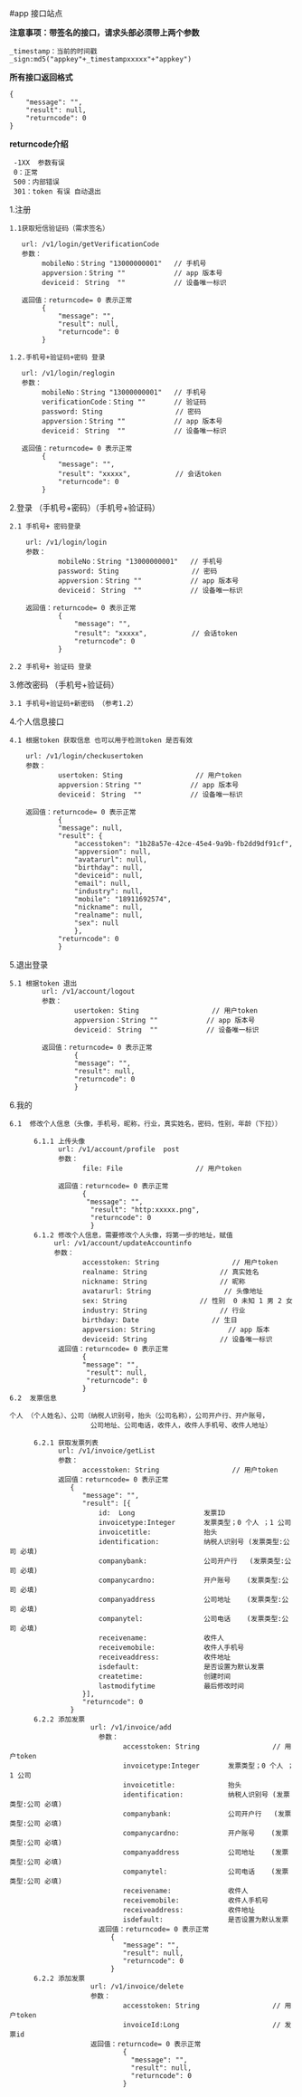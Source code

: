 #app 接口站点


**注意事项：带签名的接口，请求头部必须带上两个参数**

    _timestamp：当前的时间戳
    _sign:md5("appkey"+_timestampxxxxx"+"appkey")
   
**所有接口返回格式**
  
    {
        "message": "",
        "result": null,
        "returncode": 0
    }   
**returncode介绍**

     -1XX  参数有误
     0：正常
     500：内部错误
     301：token 有误 自动退出

1.注册

    1.1获取短信验证码（需求签名）

       url: /v1/login/getVerificationCode
       参数：
            mobileNo：String "13000000001"   // 手机号
            appversion：String ""            // app 版本号
            deviceid： String  ""            // 设备唯一标识
      
       返回值：returncode= 0 表示正常
            {
                "message": "",
                "result": null,
                "returncode": 0
            }  
            
    1.2.手机号+验证码+密码 登录
    
       url: /v1/login/reglogin
       参数：
            mobileNo：String "13000000001"   // 手机号
            verificationCode：Sting ""       // 验证码
            password: Sting                  // 密码
            appversion：String ""            // app 版本号
            deviceid： String  ""            // 设备唯一标识
      
       返回值：returncode= 0 表示正常
            {
                "message": "",
                "result": "xxxxx",           // 会话token
                "returncode": 0
            } 
             
2.登录 （手机号+密码）（手机号+验证码）
 
    2.1 手机号+ 密码登录
    
        url: /v1/login/login
        参数：
                mobileNo：String "13000000001"   // 手机号
                password: Sting                  // 密码
                appversion：String ""            // app 版本号
                deviceid： String  ""            // 设备唯一标识
          
        返回值：returncode= 0 表示正常
                {
                    "message": "",
                    "result": "xxxxx",           // 会话token
                    "returncode": 0
                } 
                 
    2.2 手机号+ 验证码 登录
    

3.修改密码 （手机号+验证码）

    3.1 手机号+验证码+新密码 （参考1.2）

4.个人信息接口

    4.1 根据token 获取信息 也可以用于检测token 是否有效

        url: /v1/login/checkusertoken
        参数：
                usertoken: Sting                  // 用户token
                appversion：String ""            // app 版本号
                deviceid： String  ""            // 设备唯一标识
          
        返回值：returncode= 0 表示正常
                {
                "message": null,
                "result": {
                    "accesstoken": "1b28a57e-42ce-45e4-9a9b-fb2dd9df91cf",
                    "appversion": null,
                    "avatarurl": null,
                    "birthday": null,
                    "deviceid": null,
                    "email": null,
                    "industry": null,
                    "mobile": "18911692574",
                    "nickname": null,
                    "realname": null,
                    "sex": null
                    },
                "returncode": 0
                }
         
5.退出登录

    5.1 根据token 退出
            url: /v1/account/logout
            参数：
                    usertoken: Sting                  // 用户token
                    appversion：String ""            // app 版本号
                    deviceid： String  ""            // 设备唯一标识
              
            返回值：returncode= 0 表示正常
                    {
                    "message": "",
                    "result": null,
                    "returncode": 0
                    }
6.我的

    6.1  修改个人信息（头像，手机号，昵称，行业，真实姓名，密码，性别，年龄（下拉）） 
  
          6.1.1 上传头像 
                url: /v1/account/profile  post
                参数：
                      file: File                  // 用户token
                              
                返回值：returncode= 0 表示正常
                      {
                       "message": "",
                        "result": "http:xxxxx.png",
                        "returncode": 0
                        }
          6.1.2 修改个人信息，需要修改个人头像，将第一步的地址，赋值               
               url: /v1/account/updateAccountinfo
               参数：
                      accesstoken: String                  // 用户token
                      realname: String                  // 真实姓名
                      nickname: String                  // 昵称
                      avatarurl: String                  // 头像地址
                      sex: String                  // 性别  0 未知 1 男 2 女
                      industry: String                  // 行业 
                      birthday: Date                  // 生日   
                      appversion: String                  // app 版本  
                      deviceid: String                  // 设备唯一标识                               
                返回值：returncode= 0 表示正常
                      {
                      "message": "",
                       "result": null,
                       "returncode": 0
                      }                            
    6.2  发票信息 
    
    个人 （个人姓名）、公司（纳税人识别号，抬头（公司名称），公司开户行、开户账号，
    					公司地址、公司电话，收件人，收件人手机号、收件人地址）
    					
    	  6.2.1 获取发票列表
    	        url: /v1/invoice/getList
                参数：
                      accesstoken: String                  // 用户token                               
                返回值：returncode= 0 表示正常
                   {
                      "message": "",
                      "result": [{
                          id:  Long                 发票ID
                          invoicetype:Integer       发票类型；0 个人 ；1 公司
                          invoicetitle:             抬头
                          identification:           纳税人识别号 (发票类型:公司 必填)
                          companybank:              公司开户行   (发票类型:公司 必填)
                          companycardno:            开户账号    (发票类型:公司 必填)
                          companyaddress            公司地址    (发票类型:公司 必填)
                          companytel:               公司电话    (发票类型:公司 必填)
                          receivename:              收件人      
                          receivemobile:            收件人手机号 
                          receiveaddress:           收件地址      
                          isdefault:                是否设置为默认发票
                          createtime:               创建时间
                          lastmodifytime            最后修改时间
                      }],
                      "returncode": 0
                   }    
    	  6.2.2 添加发票
              	        url: /v1/invoice/add
                          参数：
                                accesstoken: String                  // 用户token  
                                invoicetype:Integer       发票类型；0 个人 ；1 公司
                                invoicetitle:             抬头
                                identification:           纳税人识别号 (发票类型:公司 必填)
                                companybank:              公司开户行   (发票类型:公司 必填)
                                companycardno:            开户账号    (发票类型:公司 必填)
                                companyaddress            公司地址    (发票类型:公司 必填)
                                companytel:               公司电话    (发票类型:公司 必填)
                                receivename:              收件人      
                                receivemobile:            收件人手机号 
                                receiveaddress:           收件地址      
                                isdefault:                是否设置为默认发票                                                             
                          返回值：returncode= 0 表示正常
                             {
                                "message": "",
                                "result": null,
                                "returncode": 0
                             }  
          6.2.2 添加发票
                        url: /v1/invoice/delete
                        参数：
                                accesstoken: String                  // 用户token 
                                invoiceId:Long                       // 发票id                                      
                        返回值：returncode= 0 表示正常
                                {
                                  "message": "",
                                  "result": null,
                                  "returncode": 0
                                }                     